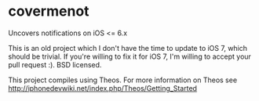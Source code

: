 covermenot
==========

Uncovers notifications on iOS <= 6.x

This is an old project which I don't have the time to update to iOS 7, which should be trivial.
If you're willing to fix it for iOS 7, I'm willing to accept your pull request :).
BSD licensed.

This project compiles using Theos. For more information on Theos see http://iphonedevwiki.net/index.php/Theos/Getting_Started
